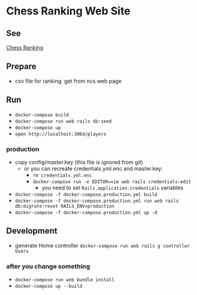 # Chess Ranking Web Site

## See
[Chess Ranking](https://chess-ranking.stu345.com/players)

## Prepare
- csv file for ranking. get from ncs web page

## Run
- `docker-compose build`
- `docker-compose run web rails db:seed`
- `docker-compose up`
- `open http://localhost:3064/players`

### production
- copy config/master.key (this file is ignored from git)
    - or you can recreate credentials.yml.enc and master.key: 
        - `rm credentials.yml.enc`
        - `docker-compose run -e EDITOR=vim web rails credentials:edit`
            - you need to set `Rails.application.credentials` variables
- `docker-compose -f docker-compose.production.yml build`
- `docker-compose -f docker-compose.production.yml run web rails db:migrate:reset RAILS_ENV=production`
- `docker-compose -f docker-compose.production.yml up -d`

## Development
- generate Home controller `docker-compose run web rails g controller Users`

### after you change something
- `docker-compose run web bundle install`
- `docker-compose up --build`
